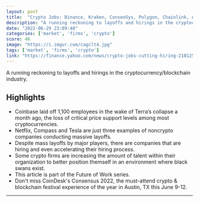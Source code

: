 ```yaml
---
layout: post
title:  "Crypto Jobs: Binance, Kraken, ConsenSys, Polygon, Chainlink, Aave and Uniswap looking to accelerate hiring"
description: "A running reckoning to layoffs and hirings in the cryptocurrency/blockchain industry."
date: "2022-06-29 23:09:40"
categories: ['market', 'firms', 'crypto']
score: 46
image: "https://i.imgur.com/cagclt4.jpg"
tags: ['market', 'firms', 'crypto']
link: "https://finance.yahoo.com/news/crypto-jobs-cutting-hiring-210125782.html"
---
```


A running reckoning to layoffs and hirings in the cryptocurrency/blockchain industry.

## Highlights

- Coinbase laid off 1,100 employees in the wake of Terra’s collapse a month ago, the loss of critical price support levels among most cryptocurrencies.
- Netflix, Compass and Tesla are just three examples of noncrypto companies conducting massive layoffs.
- Despite mass layoffs by major players, there are companies that are hiring and even accelerating their hiring process.
- Some crypto firms are increasing the amount of talent within their organization to better position themself in an environment where black swans exist.
- This article is part of the Future of Work series.
- Don't miss CoinDesk's Consensus 2022, the must-attend crypto & blockchain festival experience of the year in Austin, TX this June 9-12.

---
